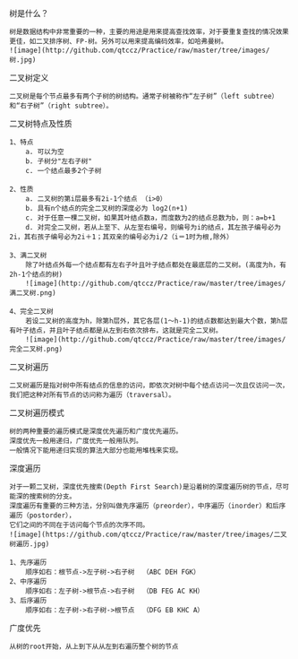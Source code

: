 树是什么？

    树是数据结构中非常重要的一种，主要的用途是用来提高查找效率，对于要重复查找的情况效果更佳，如二叉排序树、FP-树。另外可以用来提高编码效率，如哈弗曼树。
    ![image](http://github.com/qtccz/Practice/raw/master/tree/images/树.jpg)
    
二叉树定义

    二叉树是每个节点最多有两个子树的树结构。通常子树被称作“左子树”（left subtree）和“右子树”（right subtree）。

二叉树特点及性质
    
    1、特点
        a. 可以为空 
        b. 子树分"左右子树"
        c. 一个结点最多2个子树
        
    2、性质
        a. 二叉树的第i层最多有2i-1个结点 （i>0）
        b. 具有n个结点的完全二叉树的深度必为 log2(n+1)
        c. 对于任意一棵二叉树，如果其叶结点数a，而度数为2的结点总数为b，则：a=b+1 
        d. 对完全二叉树，若从上至下、从左至右编号，则编号为i的结点，其左孩子编号必为2i，其右孩子编号必为2i＋1；其双亲的编号必为i/2（i＝1时为根,除外）
        
    3、满二叉树
        除了叶结点外每一个结点都有左右子叶且叶子结点都处在最底层的二叉树。(高度为h，有2h-1个结点的树)
        ![image](http://github.com/qtccz/Practice/raw/master/tree/images/满二叉树.png)
        
    4、完全二叉树
        若设二叉树的高度为h，除第h层外，其它各层(1～h-1)的结点数都达到最大个数，第h层有叶子结点，并且叶子结点都是从左到右依次排布，这就是完全二叉树。 
        ![image](http://github.com/qtccz/Practice/raw/master/tree/images/完全二叉树.png)

二叉树遍历

    二叉树遍历是指对树中所有结点的信息的访问，即依次对树中每个结点访问一次且仅访问一次，我们把这种对所有节点的访问称为遍历（traversal）。

二叉树遍历模式

    树的两种重要的遍历模式是深度优先遍历和广度优先遍历。
    深度优先一般用递归，广度优先一般用队列。
    一般情况下能用递归实现的算法大部分也能用堆栈来实现。
   
深度遍历

    对于一颗二叉树，深度优先搜索(Depth First Search)是沿着树的深度遍历树的节点，尽可能深的搜索树的分支。
    深度遍历有重要的三种方法，分别叫做先序遍历（preorder），中序遍历（inorder）和后序遍历（postorder），
    它们之间的不同在于访问每个节点的次序不同。
    ![image](https://github.com/qtccz/Practice/raw/master/tree/images/二叉树遍历.jpg)

    1、先序遍历
        顺序如右：根节点->左子树->右子树  （ABC DEH FGK）
    2、中序遍历
        顺序如右：左子树->根节点->右子树  （DB FEG AC KH）
    3、后序遍历
        顺序如右：左子树->右子树->根节点  （DFG EB KHC A）

广度优先
    
    从树的root开始，从上到下从从左到右遍历整个树的节点



